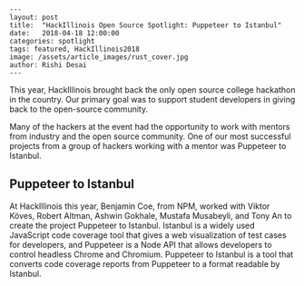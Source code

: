 ```
---
layout: post
title:  "HackIllinois Open Source Spotlight: Puppeteer to Istanbul"
date:   2018-04-18 12:00:00
categories: spotlight
tags: featured, HackIllinois2018
image: /assets/article_images/rust_cover.jpg
author: Rishi Desai
---
```

This year, HackIllinois brought back the only open source college hackathon in the country. Our primary goal was to support student developers in giving back to the open-source community. 

Many of the hackers at the event had the opportunity to work with mentors from industry and the open source community. One of our most successful projects from a group of hackers working with a mentor was Puppeteer to Istanbul.

## Puppeteer to Istanbul

At HackIllinois this year, Benjamin Coe, from NPM, worked with Viktor Köves, Robert Altman, Ashwin Gokhale, Mustafa Musabeyli, and Tony An to create the project Puppeteer to Istanbul. Istanbul is a widely used JavaScript code coverage tool that gives a web visualization of test cases for developers, and Puppeteer is a Node API that allows developers to control headless Chrome and Chromium. Puppeteer to Istanbul is a tool that converts code coverage reports from Puppeteer to a format readable by Istanbul. 